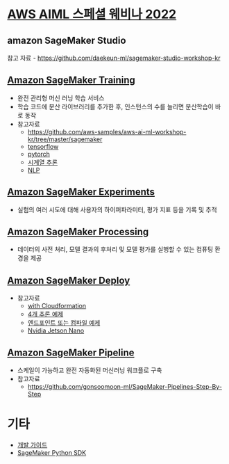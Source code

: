 # [AWS AIML 스페셜 웨비나 2022](https://www.youtube.com/playlist?list=PLORxAVAC5fUULZBkbSE--PSY6bywP7gyr)
## amazon SageMaker Studio
참고 자료
    - https://github.com/daekeun-ml/sagemaker-studio-workshop-kr

## [Amazon SageMaker Training](./training/README.md)
- 완전 관리형 머신 러닝 학습 서비스
- 학습 코드에 분산 라이브러리를 추가한 후, 인스턴스의 수를 늘리면 분산학습이 바로 동작
- 참고자료
    - https://github.com/aws-samples/aws-ai-ml-workshop-kr/tree/master/sagemaker
    - [tensorflow](https://github.com/daekeun-ml/tensorflow-in-sagemaker-workshop)
    - [pytorch](https://github.com/daekeun-ml/end-to-end-pytorch-on-sagemaker)
    - [시계열 추론](https://github.com/daekeun-ml/time-series-on-aws-hol)
    - [NLP](https://github.com/daekeun-ml/sm-huggingface-kornlp)

## [Amazon SageMaker Experiments](./experiments/README.md)
- 실험의 여러 시도에 대해 사용자의 하이퍼파라미터, 평가 지표 등을 기록 및 추적

## [Amazon SageMaker Processing](./processing/README.md)
- 데이터의 사전 처리, 모델 결과의 후처리 및 모델 평가를 실행할 수 있는 컴퓨팅 환경을 제공

## [Amazon SageMaker Deploy](./deploy/README.md)
- 참고자료
    - [with Cloudformation](https://github.com/aws-samples/aws-ai-ml-workshop-kr/tree/master/sagemaker/sm-special-webinar/setup)
    - [4개 추론 예제](https://github.com/aws-samples/sm-model-serving-patterns)
    - [엔드포인트 또는 컴파일 예제](https://github.com/aws-samples/sagemaker-inference-samples-kr)
    - [Nvidia Jetson Nano](https://github.com/aws-samples/aiot-e2e-sagemaker-greengrass-v2-nvidia-jetson)

## [Amazon SageMaker Pipeline](./pipeline/README.md)
- 스케일이 가능하고 완전 자동화된 머신러닝 워크플로 구축
- 참고자료
    - https://github.com/gonsoomoon-ml/SageMaker-Pipelines-Step-By-Step

# 기타
- [개발 가이드](https://docs.aws.amazon.com/sagemaker/latest/dg/deploy-model.html)
- [SageMaker Python SDK](https://sagemaker.readthedocs.io/en/stable/overview.html)
